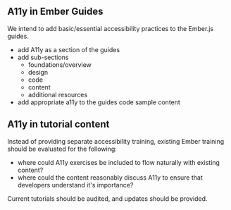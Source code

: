 
## A11y in Ember Guides

We intend to add basic/essential accessibility practices to the Ember.js guides. 

- add A11y as a section of the guides
- add sub-sections
  - foundations/overview
  - design
  - code
  - content
  - additional resources
- add appropriate a11y to the guides code sample content

## A11y in tutorial content

Instead of providing separate accessibility training, existing Ember training should be evaluated for the following: 

- where could A11y exercises be included to flow naturally with existing content?
- where could the content reasonably discuss A11y to ensure that developers understand it's importance?

Current tutorials should be audited, and updates should be provided. 
